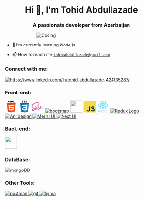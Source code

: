 <h1 align="center">Hi 👋, I'm Tohid Abdullazade</h1>
<h3 align="center">A passionate developer from Azerbaijan</h3>
<img align="right" alt="Coding" width="400" src="https://i.pinimg.com/564x/dd/6e/62/dd6e62cf1ff9947166d7a471b61b5bd0.jpg">

<p align="left"> <a href="https://twitter.com/" target="blank"><img src="https://img.shields.io/twitter/follow/?logo=twitter&style=for-the-badge" alt="" /></a> </p>

- 🌱 I’m currently learning *Node.js*

- 📫 How to reach me <code>tohidabdullazade@gmail.com</code>

<h3 align="left">Connect with me:</h3> 
<p align="left">
<a href="https://www.linkedin.com/in/tohid-abdullazade-424135287/" target="_blank"><img align="center" src="https://raw.githubusercontent.com/rahuldkjain/github-profile-readme-generator/master/src/images/icons/Social/linked-in-alt.svg" alt="https://www.linkedin.com/in/tohid-abdullazade-424135287/" height="30" width="40" /></a>
</p>


<h3 align="left">Front-end:</h3>
<p align="left"> 
  <a href="https://www.w3schools.com/html/" target="_blank" rel="noreferrer" title="HTML">
    <img src="https://raw.githubusercontent.com/devicons/devicon/master/icons/html5/html5-original-wordmark.svg" alt="html5" width="40" height="40"/>
  </a>
  <a href="https://www.w3schools.com/css/" target="_blank" rel="noreferrer" title="CSS">
    <img src="https://raw.githubusercontent.com/devicons/devicon/master/icons/css3/css3-original-wordmark.svg" alt="css3" width="40" height="40"/> 
  </a>
  <a href="https://sass-lang.com" target="_blank" rel="noreferrer" title="SASS"> 
    <img src="https://raw.githubusercontent.com/github/explore/80688e429a7d4ef2fca1e82350fe8e3517d3494d/topics/sass/sass.png" alt="sass" width="40" height="40"/> 
  </a> 
  <a href="https://getbootstrap.com" target="_blank" rel="noreferrer" title="Bootstrap"> 
    <img src="https://encrypted-tbn0.gstatic.com/images?q=tbn:ANd9GcS1daYSfLf7aqsr9DY6ccyeZztI6Z2V41wtlUpe2IwgAg&s" alt="bootstrap" width="40" height="40"/> 
  </a>
  <a href="https://tailwindcss.com/" target="_blank" rel="noreferrer" title="Tailwind.css" > 
  <img   src="https://logowik.com/content/uploads/images/tailwind-css3232.logowik.com.webp" width="40" height="40"/>
  </a>
  
  <a href="https://developer.mozilla.org/en-US/docs/Web/JavaScript" target="_blank" rel="noreferrer" title="Javascript">
    <img src="https://raw.githubusercontent.com/devicons/devicon/master/icons/javascript/javascript-original.svg" alt="javascript" width="40" height="40"/>
  </a>
  <a href="https://reactjs.org/" target="_blank" rel="noreferrer" title="React.js"> 
    <img src="https://raw.githubusercontent.com/devicons/devicon/master/icons/react/react-original-wordmark.svg" alt="react" width="40" height="40"/>
  </a> 
  <a href="https://redux-toolkit.js.org/" target="_blank" rel="noreferrer" title="Redux Toolkit"> 
    <img src="https://uxwing.com/wp-content/themes/uxwing/download/brands-and-social-media/redux-icon.png" alt="Redux Logo" class="themedImage_BQGR themedImage--dark_bGx0" width="40" height="40" >
  </a> 
  <a href="https://ant.design/" target="_blank" rel="noreferrer" title="Ant-design"> 
    <img src="https://gw.alipayobjects.com/zos/rmsportal/KDpgvguMpGfqaHPjicRK.svg" alt="Ant design" class="themedImage_BQGR themedImage--dark_bGx0" width="40" height="40" >
  </a> 
  <a href="https://mui.com/" target="_blank" rel="noreferrer" title="Maretial UI"> 
   <img src="https://static-00.iconduck.com/assets.00/material-ui-icon-512x406-fhnu85xg.png" alt="Merial UI" class="themedImage_BQGR themedImage--dark_bGx0" width="40" height="40" >
  <a href="https://nextui.org/" target="_blank" rel="noreferrer" title="NextUI"> 
   <img src="https://raw.githubusercontent.com/nextui-org/nextui/main/apps/docs/public/isotipo.png" alt="Next UI" class="themedImage_BQGR themedImage--dark_bGx0" width="40" height="40" >
  </a> 
 
  
  <h3 align="left">Back-end:</h3>
  <a href="https://nodejs.org/en" target="_blank" rel="noreferrer" title="Node.js">
   <img src="https://cdn4.iconfinder.com/data/icons/logos-3/454/nodejs-new-pantone-white-512.png" width="40" height="40"/>
  </a>
  <h3 align="left">DataBase:</h3>
  <a href="https://www.mongodb.com/" target="_blank" rel="noreferrer" title="MongoDB">
    <img src="https://encrypted-tbn0.gstatic.com/images?q=tbn:ANd9GcQPYZ0Kh8Gvt7rhSg0-WaeAzl-sk5O6a-3tiivzh1w8aor9rM-xylK2ZoP6SvIz6CpOOE4&usqp=CAU" alt="mongoDB" width="40" height="40"/>
  </a>
  
  <h3 align="left">Other Tools:</h3>
   <a href="https://www.postman.com" target="_blank" rel="noreferrer" title="Postman"> 
    <img src="https://www.svgrepo.com/show/354202/postman-icon.svg" alt="postman" width="40" height="40"/> 
  </a>
  <a href="https://git-scm.com/" target="_blank" rel="noreferrer" title="Github"> 
    <img src="https://www.vectorlogo.zone/logos/git-scm/git-scm-icon.svg" alt="git" width="40" height="40"/> 
  </a>  
  <a href="https://www.figma.com/" target="_blank" rel="noreferrer" title="Figma"> 
    <img src="https://www.vectorlogo.zone/logos/figma/figma-icon.svg" alt="figma" width="40" height="40"/> 
  </a> 
</p>

 
  


